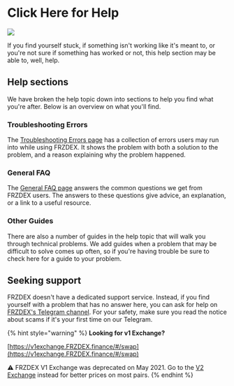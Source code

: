 # Click Here for Help



![](../.gitbook/assets/help-area-header.png)

If you find yourself stuck, if something isn't working like it's meant to, or you're not sure if something has worked or not, this help section may be able to, well, help.

## Help sections

We have broken the help topic down into sections to help you find what you're after. Below is an overview on what you'll find.

### Troubleshooting Errors

The [Troubleshooting Errors page](https://docs.FRZDEX.finance/help/troubleshooting) has a collection of errors users may run into while using FRZDEX. It shows the problem with both a solution to the problem, and a reason explaining why the problem happened.

### General FAQ

The [General FAQ page](https://docs.FRZDEX.finance/help/faq) answers the common questions we get from FRZDEX users. The answers to these questions give advice, an explanation, or a link to a useful resource.

### Other Guides

There are also a number of guides in the help topic that will walk you through technical problems. We add guides when a problem that may be difficult to solve comes up often, so if you're having trouble be sure to check here for a guide to your problem.

## Seeking support

FRZDEX doesn't have a dedicated support service. Instead, if you find yourself with a problem that has no answer here, you can ask for help on [FRZDEX's Telegram channel](https://t.me/FRZDEX). For your safety, make sure you read the notice about scams if it's your first time on our Telegram.



{% hint style="warning" %}
**Looking for v1 Exchange?**

[https://v1exchange.FRZDEX.finance/#/swap](https://v1exchange.FRZDEX.finance/#/swap)

⚠️ FRZDEX V1 Exchange was deprecated on May 2021. Go to the [V2 Exchange](https://FRZDEX.finance/swap?chainId=56) instead for better prices on most pairs.
{% endhint %}
